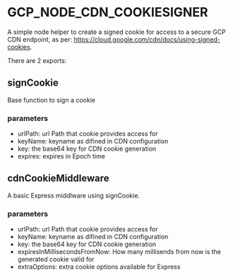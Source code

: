 # GCP_NODE_CDN_COOKIESIGNER

A simple node helper to create a signed cookie for access to a secure GCP CDN endpoint, as per: https://cloud.google.com/cdn/docs/using-signed-cookies.

There are 2 exports:

## signCookie

Base function to sign a cookie

### parameters

* urlPath: url Path that cookie provides access for
* keyName: keyname as difined in CDN configuration
* key: the base64 key for CDN cookie generation
* expires: expires in Epoch time

## cdnCookieMiddleware

A basic Express middlware using signCookie.

### parameters

* urlPath: url Path that cookie provides access for
* keyName: keyname as difined in CDN configuration
* key: the base64 key for CDN cookie generation
* expiresInMillisecondsFromNow: How many millisends from now is the generated cookie valid for
* extraOptions: extra cookie options available for Express